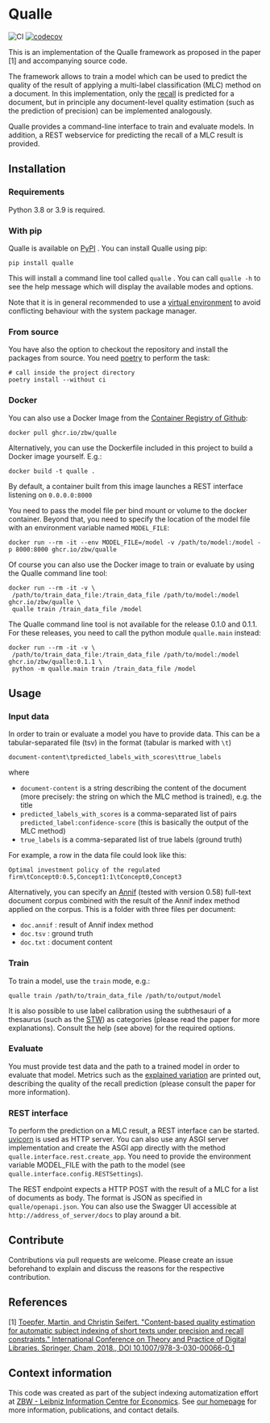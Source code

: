 # Qualle
![CI](https://github.com/zbw/qualle/actions/workflows/main.yml/badge.svg)
[![codecov](https://codecov.io/gh/zbw/qualle/branch/master/graph/badge.svg?token=ZE7OWKA83Q)](https://codecov.io/gh/zbw/qualle)

This is an implementation of the Qualle framework as proposed in the paper
[1] and accompanying source code.

The framework allows to train a model which can be used to predict
the quality of the result of applying a multi-label classification (MLC) 
method on a document. In this implementation, only the
[recall](https://en.wikipedia.org/wiki/Precision_and_recall) 
is predicted for a document, but in principle
any document-level quality estimation (such as the prediction of precision) 
can be implemented analogously.

Qualle provides a command-line interface to train
and evaluate models. In addition, a REST webservice for predicting
the recall of a MLC result is provided.

## Installation

### Requirements

Python 3.8 or 3.9 is required.

### With pip
Qualle is available on [PyPI](pypi.org) . You can install Qualle using pip:

``pip install qualle``

This will install a command line tool called `qualle` . You can call `qualle -h` to see the help message which will
display the available modes and options.

Note that it is in general recommended to use a [virtual environment](https://docs.python.org/3/tutorial/venv.html) to avoid 
 conflicting behaviour with the system package manager.

### From source
You have also the option to checkout the repository and install the packages from source. You need
[poetry](https://python-poetry.org) to perform the task:

```shell
# call inside the project directory
poetry install --without ci 
```

### Docker
You can also use a Docker Image from the [Container Registry of Github](https://github.com/zbw/qualle/pkgs/container/qualle):

``docker pull ghcr.io/zbw/qualle``

Alternatively, you can use the Dockerfile included in this project to build a Docker image yourself. E.g.:

 ``docker build -t qualle .``

By default, a container built from this image launches a REST interface listening on ``0.0.0.0:8000``

You need to pass the model file per bind mount or volume to the docker container.
Beyond that, you need to specify the location of the model file with an 
environment variable named `MODEL_FILE`:

``docker run --rm -it --env MODEL_FILE=/model -v /path/to/model:/model -p 8000:8000 ghcr.io/zbw/qualle``

Of course you can also use the Docker image to train or evaluate by using the Qualle command line tool:

```shell
docker run --rm -it -v \
 /path/to/train_data_file:/train_data_file /path/to/model:/model ghcr.io/zbw/qualle \
 qualle train /train_data_file /model
 ```

The Qualle command line tool is not available for the release 0.1.0 and 0.1.1. For these releases,
you need to call the python module ``qualle.main`` instead:

```shell
docker run --rm -it -v \
 /path/to/train_data_file:/train_data_file /path/to/model:/model ghcr.io/zbw/qualle:0.1.1 \
 python -m qualle.main train /train_data_file /model
```

## Usage

### Input data 
In order to train or evaluate a model you have to provide data. 
This can be a tabular-separated file (tsv) in the format (tabular is marked with ``\t``)

```document-content\tpredicted_labels_with_scores\ttrue_labels```

where
- ``document-content`` is a string describing the content of the document
(more precisely: the string on which the MLC method is trained), e.g. the title
- ``predicted_labels_with_scores`` is a comma-separated list of pairs ``predicted_label:confidence-score``
(this is basically the output of the MLC method)
- ``true_labels`` is a comma-separated list of true labels (ground truth)

For example, a row in the data file could look like this:

``Optimal investment policy of the regulated firm\tConcept0:0.5,Concept1:1\tConcept0,Concept3``

Alternatively, you can specify an [Annif](https://github.com/NatLibFi/annif) (tested with version 0.58)
full-text document corpus combined with the result of the Annif index method applied on the corpus.
This is a  folder with three files per document:

* ``doc.annif`` : result of Annif index method
* ``doc.tsv`` : ground truth
* ``doc.txt`` : document content

### Train
To train a model, use the ``train`` mode, e.g.:

``qualle train /path/to/train_data_file /path/to/output/model``

It is also possible to use label calibration using the subthesauri of a thesaurus (such as the [STW](http://zbw.eu/stw/version/latest/about))
as categories (please read the paper for more explanations). Consult the help (see above) for the required options.

### Evaluate
You must provide test data and the path to a trained model in order to evaluate that model. Metrics
such as the [explained variation](https://en.wikipedia.org/wiki/Explained_variation) are printed out, describing the quality
of the recall prediction (please consult the paper for more information).

### REST interface
To perform the prediction on a MLC result, a REST interface can be started. 
[uvicorn](https://www.uvicorn.org/) is used as HTTP server. You can also use any
ASGI server implementation and create the ASGI app directly with the method
``qualle.interface.rest.create_app``. You need to provide the environment variable
MODEL_FILE with the path to the model (see ``qualle.interface.config.RESTSettings``).

The REST endpoint expects a HTTP POST with the result of a MLC for a list of documents
as body. The format is JSON as specified in ``qualle/openapi.json``. You can also use
the Swagger UI accessible at ``http://address_of_server/docs`` to play around a bit.


## Contribute

Contributions via pull requests are welcome. Please create an issue beforehand
to explain and discuss the reasons for the respective contribution.

## References
[1] [Toepfer, Martin, and Christin Seifert. "Content-based quality estimation for automatic subject indexing of short texts under precision and recall constraints." International Conference on Theory and Practice of Digital Libraries. Springer, Cham, 2018., DOI 10.1007/978-3-030-00066-0_1](https://arxiv.org/abs/1806.02743)

## Context information
This code was created as part of the subject indexing automatization effort at [ZBW - Leibniz Information Centre for Economics](https://www.zbw.eu/en/). See [our homepage](https://www.zbw.eu/en/about-us/key-activities/automated-subject-indexing) for more information, publications, and contact details.
